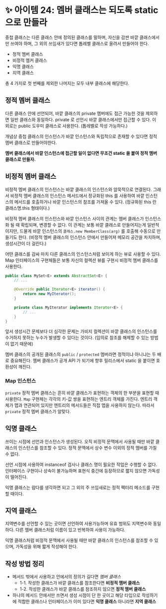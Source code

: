 # ✨ 아이템 24: 멤버 클래스는 되도록 static 으로 만들라

중첩 클래스는 다른 클래스 안에 정의된 클래스를 말하며, 자신을 감싼 바깥 클래스에서만 쓰여야 하며, 그 외의 쓰임새가 있다면 톱레벨 클래스로 올려서 만들어야 한다.

- 정적 멤버 클래스
- 비정적 멤커 클래스
- 익명 클래스
- 지역 클래스

총 4 가지로 첫 번째를 제외한 나머지는 모두 내부 클래스에 해당한다.

## 정적 멤버 클래스

다른 클래스 안에 선언되어, 바깥 클래스의 private 멤버에도 접근 가능한 것을 제외하면 일반 클래스와 동일하다. private 로 선언시 바깥 클래스에서만 접근할 수 있다. 이 외로는 public 도우미 클래스로 사용한다. (톱레벨로 작성 가능하다.)

개념상 중첩 클래스의 인스턴스가 바깥 인스턴스와 독립적으로 존재할 수 있다면 정적 멤버 클래스로 만들어야한다.

**멤버 클래스에서 바깥 인스턴스에 접근할 일이 없다면 무조건 static 을 붙여 정적 멤버 클래스로 만들자.**

## 비정적 멤버 클래스

비정적 멤버 클래스의 인스턴스는 바깥 클래스의 인스턴스와 암묵적으로 연결된다. 그래서 비정적 멤버 클래스의 인스턴스 메서드에서 정규화된 this 를 사용하여 바깥 인스턴스의 메서드를 호출하거나 바깥 인스턴스의 참조를 가져올 수 있다. (정규화된 this 란 클래스명.this 형태이다.)

비정적 멤버 클래스의 인스턴스와 바깥 인스턴스 사이의 관계는 멤버 클래스가 인스턴스화 될 때 확립되며, 변경할 수 없다. 이 관계는 보통 바깥 클래스로 만들어지는게 일반적이지만, 드물게 바깥 인스턴스의 `클래스.new MemberClass(arg)` 를 호출해 수동으로 만들기도 한다. (비정적 멤버 클래스의 인스턴스 안에서 만들어져 메모리 공간을 차지하며, 생성시간이 더 걸린다.)

어떤 클래스를 감싸 마치 다른 클래스의 인스턴스처럼 보이게 하는 뷰로 사용할 수 있다. Map 인터페이스의 구현체들은 보통 자신의 컬렉션 뷰를 구현시 비정적 멤버 클래스를 사용한다.

```java
public class MySet<E> extends AbstractSet<E> {
    // ...

    @Override public Iterator<E> iterator() {
        return new MyIterator();
    }

    private class MyIterator implements Iterator<E> {
        // ...
    }
}
```

앞서 생성시간 문제보다 더 심각한 문제는 가비지 컬렉션이 바깥 클래스의 인스턴스를 수거하지 못하는 누수가 발생할 수 있다는 것이다. (임의로 참조를 해제할 수 있는 방법이 없기 때문에)

멤버 클래스의 공개된 클래스의 `public` / `protected` 멤버라면 정적이냐 아니냐는 두 배로 중요해진다. 멤버 클래스가 공개 API 가 되기에 향후 릴리스에서 static 을 붙이면 호환성이 깨진다.

### Map 인스턴스

`private` 정적 멤버 클래스는 흔히 바깥 클래스가 표현하는 객체의 한 부분을 표현할 때 사용한다. `Map` 구현체는 각각의 키-값 쌍을 표현하는 엔트리 객체를 가진다. 엔트리 객체가 맵과 연관되어 있지만 엔트리의 메서드들은 직접 맵을 사용하지 않는다. 따라서 `private` 정적 멤버 클래스가 알맞다.

## 익명 클래스

쓰이는 시점에 선언과 인스턴스가 생성된다. 오직 비정적 문맥에서 사용될 때만 바깥 클래스의 인스턴스를 참조할 수 있다. 정적 문맥에서 상수 변수 이외의 정적 멤버를 가질 수 없다.

선언 시점에 사용하여 instanceof 검사나 클래스 명이 필요한 작업은 수행할 수 없다. 인터페이스 구현이나 상속이 불가능하며 표현식 중간에 등장하므로 짧지 않으면 가독성이 떨어진다.

익명 클래스는 람다를 생각하면 되고 그 외의 주 쓰임새로는 정적 팩터리 메소드를 구현할 때이다.

## 지역 클래스

지역변수를 선언할 수 있는 곳이면 선언하여 사용가능하며 유효 범위도 지역변수와 동일하다. 다른 멤버 클래스처럼 이름이 있고 반복하여 사용이 가능하다.

익명 클래스처럼 비정적 문맥에서 사용될 때만 바깥 클래스의 인스턴스를 참조할 수 있으며, 가독성을 위해 짧게 작성해야 한다.

## 작성 방법 정리

- 메서드 밖에서 사용하고 안에서의 정의가 길다면 *멤버 클래스*
  - 1-1. 작성한 클래스가 바깥 클래스를 참조한다면 **비정적 멤버 클래스**
  - 1-2. 작성한 클래스가 바깥 클래스를 참조하지 않으면 **정적 멤버 클래스**
- 하나의 메서드 안에서만 쓰면서 생성 시점이 단 한 곳이고 해당 타입으로 작성하기에 적합한 클래스나 인터페이스가 이미 있다면 **익명 클래스** 아니라면 **지역 클래스**
